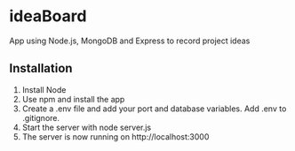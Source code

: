 # ideaBoard
App using Node.js, MongoDB and Express to record project ideas 

## Installation
1. Install Node
2. Use npm and install the app
3. Create a .env file and add your port and database variables. Add .env to .gitignore.
4. Start the server with node server.js
5. The server is now running on http://localhost:3000
